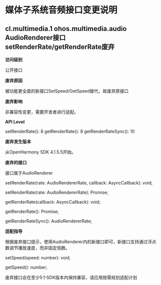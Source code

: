 # 媒体子系统音频接口变更说明

## cl.multimedia.1 ohos.multimedia.audio AudioRenderer接口setRenderRate/getRenderRate废弃

**访问级别**

公开接口

**废弃原因**

被功能更全面的新接口SetSpeed/GetSpeed替代，故废弃原接口

**废弃影响**

非兼容性变更，需要开发者进行适配。

**API Level**

setRenderRate(): 8
getRenderRate(): 8
getRenderRateSync(): 10

**废弃发生版本**

从OpenHarmony SDK 4.1.5.5开始。

**废弃的接口**

接口属于AudioRenderer

setRenderRate(rate: AudioRendererRate, callback: AsyncCallback<void>): void;

setRenderRate(rate: AudioRendererRate): Promise<void>;

getRenderRate(callback: AsyncCallback<AudioRendererRate>): void;

getRenderRate(): Promise<AudioRendererRate>;

getRenderRateSync(): AudioRendererRate;

**适配指导**

根据废弃接口提示，使用AudioRenderer内的新接口即可，新接口支持通过浮点数调节播放速度，而非固定倍数。

setSpeed(speed: number): void;

getSpeed(): number;

废弃接口会在至少5个SDK版本内保持兼容，请应用按需规划适配计划